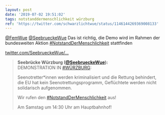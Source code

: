 ```yaml
---
layout: post
date: '2019-07-02 19:51:02'
tags: notstanddermenschlichkeit würzburg
ref: 'https://twitter.com/schwarzlichtwue/status/1146144269369008133'
---
```

[@FemWue](https://twitter.com/FemWue) [@SeebrueckeWue](https://twitter.com/SeebrueckeWue) Das ist richtig, die Demo wird im Rahmen der bundesweiten Aktion [#NotstandDerMenschlichkeit](/t/notstanddermenschlichkeit) stattfinden

[twitter.com/SeebrueckeWue/…](https://twitter.com/SeebrueckeWue/status/1146142944602337285?s=19)
> <b>Seebrücke Würzburg ([@SeebrueckeWue](https://twitter.com/SeebrueckeWue)):</b>  
>DEMONSTRATION IN [#WÜRZBURG](/t/würzburg):  
>  
>  
>  
>Seenotretter\*innen werden kriminalisiert und die Rettung behindert, die EU hat kein Seenotrettungsprogramm, Geflüchtete werden nicht solidarisch aufgenommen.  
>  
>  
>  
>Wir rufen den [#NotstandDerMenschlichkeit](/t/notstanddermenschlichkeit) aus!  
>  
>  
>  
>Am Samstag um 14:30 Uhr am Hauptbahnhof!   

